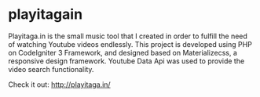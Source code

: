 # playitagain
Playitaga.in is the small music tool that I created in order to fulfill the need of watching Youtube videos endlessly.
This project is developed using PHP on CodeIgniter 3 Framework, and designed based on Materializecss, a responsive design framework.
Youtube Data Api was used to provide the video search functionality.

Check it out: http://playitaga.in/
